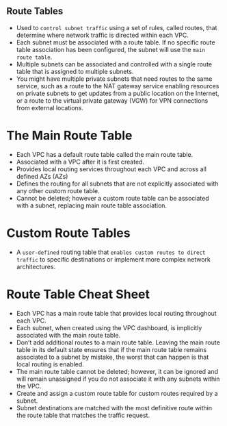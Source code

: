 Route Tables
---

- Used to `control subnet traffic` using a set of rules, called routes, that determine where network traffic is directed within each VPC.
- Each subnet must be associated with a route table. If no specific route table association has been configured, the subnet will use the `main route table`.
- Multiple subnets can be associated and controlled with a single route table that is assigned to multiple subnets.
- You might have multiple private subnets that need routes to the same service, such as a route to the NAT gateway service enabling resources on private subnets to get updates from a public location on the Internet, or a route to the virtual private gateway (VGW) for VPN connections from external locations.

# The Main Route Table

- Each VPC has a default route table called the main route table. 
- Associated with a VPC after it is first created.
- Provides local routing services throughout each VPC and across all defined AZs (AZs)
- Defines the routing for all subnets that are not explicitly associated with any other custom route table.
- Cannot be deleted; however a custom route table can be associated with a subnet, replacing main route table association.

# Custom Route Tables

- A `user-defined` routing table that `enables custom routes to direct traffic` to specific destinations or implement more complex network architectures.

# Route Table Cheat Sheet

- Each VPC has a main route table that provides local routing throughout each VPC.
- Each subnet, when created using the VPC dashboard, is implicitly associated with the main route table.
- Don’t add additional routes to a main route table. Leaving the main route table in its default state ensures that if the main route table remains associated to a subnet by mistake, the worst that can happen is that local routing is enabled.
- The main route table cannot be deleted; however, it can be ignored and will remain unassigned if you do not associate it with any subnets within the VPC.
- Create and assign a custom route table for custom routes required by a subnet.
- Subnet destinations are matched with the most definitive route within the route table that matches the traffic request.

